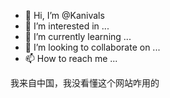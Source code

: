 - 👋 Hi, I’m @Kanivals
- 👀 I’m interested in ...
- 🌱 I’m currently learning ...
- 💞️ I’m looking to collaborate on ...
- 📫 How to reach me ...

<!---
Kanivals/Kanivals is a ✨ special ✨ repository because its `README.md` (this file) appears on your GitHub profile.
You can click the Preview link to take a look at your changes.
--->
我来自中国，我没看懂这个网站咋用的
